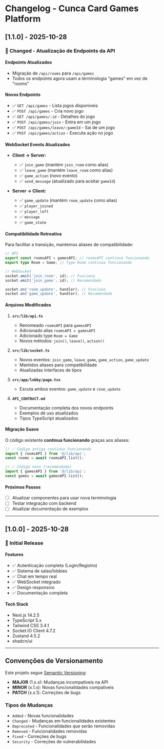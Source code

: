 # Changelog - Cunca Card Games Platform

## [1.1.0] - 2025-10-28

### 🔄 Changed - Atualização de Endpoints da API

#### Endpoints Atualizados
- Migração de `/api/rooms` para `/api/games`
- Todos os endpoints agora usam a terminologia "games" em vez de "rooms"

#### Novos Endpoints
- ✅ `GET /api/games` - Lista jogos disponíveis
- ✅ `POST /api/games` - Cria novo jogo
- ✅ `GET /api/games/:id` - Detalhes do jogo
- ✅ `POST /api/games/join` - Entra em um jogo
- ✅ `POST /api/games/leave/:gameId` - Sai de um jogo
- ✅ `POST /api/games/action` - Executa ação no jogo

#### WebSocket Events Atualizados
- **Client → Server:**
  - ✅ `join_game` (mantém `join_room` como alias)
  - ✅ `leave_game` (mantém `leave_room` como alias)
  - ✅ `game_action` (novo evento)
  - ✅ `send_message` (atualizado para aceitar `gameId`)

- **Server → Client:**
  - ✅ `game_update` (mantém `room_update` como alias)
  - ✅ `player_joined`
  - ✅ `player_left`
  - ✅ `message`
  - ✅ `game_state`

#### Compatibilidade Retroativa
Para facilitar a transição, mantemos aliases de compatibilidade:

```typescript
// API
export const roomsAPI = gamesAPI; // roomsAPI continua funcionando
export type Room = Game; // Type Room continua funcionando

// WebSocket
socket.emit('join_room', id); // Funciona
socket.emit('join_game', id); // Recomendado

socket.on('room_update', handler); // Funciona
socket.on('game_update', handler); // Recomendado
```

#### Arquivos Modificados
1. **`src/lib/api.ts`**
   - Renomeado `roomsAPI` para `gamesAPI`
   - Adicionado alias `roomsAPI = gamesAPI`
   - Adicionado type `Room = Game`
   - Novos métodos: `join()`, `leave()`, `action()`

2. **`src/lib/socket.ts`**
   - Novos eventos: `join_game`, `leave_game`, `game_action`, `game_update`
   - Mantidos aliases para compatibilidade
   - Atualizadas interfaces de tipos

3. **`src/app/lobby/page.tsx`**
   - Escuta ambos eventos: `game_update` e `room_update`

4. **`API_CONTRACT.md`**
   - Documentação completa dos novos endpoints
   - Exemplos de uso atualizados
   - Tipos TypeScript atualizados

#### Migração Suave
O código existente **continua funcionando** graças aos aliases:

```typescript
// ✅ Código antigo continua funcionando
import { roomsAPI } from '@/lib/api';
const rooms = await roomsAPI.list();

// ✅ Código novo (recomendado)
import { gamesAPI } from '@/lib/api';
const games = await gamesAPI.list();
```

#### Próximos Passos
- [ ] Atualizar componentes para usar nova terminologia
- [ ] Testar integração com backend
- [ ] Atualizar documentação de exemplos

---

## [1.0.0] - 2025-10-28

### 🎉 Initial Release

#### Features
- ✅ Autenticação completa (Login/Registro)
- ✅ Sistema de salas/lobbies
- ✅ Chat em tempo real
- ✅ WebSocket integrado
- ✅ Design responsivo
- ✅ Documentação completa

#### Tech Stack
- Next.js 14.2.5
- TypeScript 5.x
- Tailwind CSS 3.4.1
- Socket.IO Client 4.7.2
- Zustand 4.5.2
- shadcn/ui

---

## Convenções de Versionamento

Este projeto segue [Semantic Versioning](https://semver.org/):

- **MAJOR** (1.x.x): Mudanças incompatíveis na API
- **MINOR** (x.1.x): Novas funcionalidades compatíveis
- **PATCH** (x.x.1): Correções de bugs

### Tipos de Mudanças
- `Added` - Novas funcionalidades
- `Changed` - Mudanças em funcionalidades existentes
- `Deprecated` - Funcionalidades que serão removidas
- `Removed` - Funcionalidades removidas
- `Fixed` - Correções de bugs
- `Security` - Correções de vulnerabilidades

